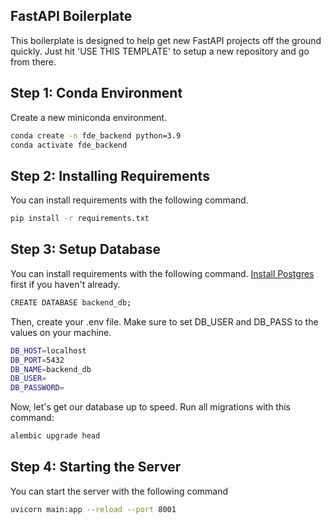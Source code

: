 ## FastAPI Boilerplate <br/>
This boilerplate is designed to help get new FastAPI projects off the ground quickly. Just hit 'USE THIS TEMPLATE' to setup a new repository and go from there.


## Step 1: Conda Environment
Create a new miniconda environment.

```bash
conda create -n fde_backend python=3.9
conda activate fde_backend
```

## Step 2: Installing Requirements
You can install requirements with the following command.
```bash
pip install -r requirements.txt
```

## Step 3: Setup Database
You can install requirements with the following command. [Install Postgres](https://postgresapp.com) first if you haven't already. 
```bash
CREATE DATABASE backend_db;
```

Then, create your .env file. Make sure to set DB_USER and DB_PASS to the values on your machine.
```bash
DB_HOST=localhost
DB_PORT=5432
DB_NAME=backend_db
DB_USER=
DB_PASSWORD=
```
Now, let's get our database up to speed. Run all migrations with this command:
```bash
alembic upgrade head
```

## Step 4: Starting the Server
You can start the server with the following command
```bash
uvicorn main:app --reload --port 8001
```
